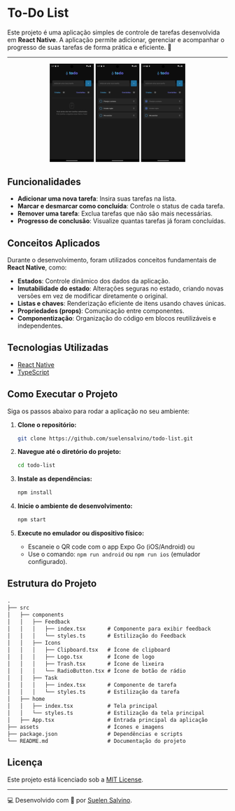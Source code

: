 # To-Do List 

Este projeto é uma aplicação simples de controle de tarefas desenvolvida em **React Native**. A aplicação permite adicionar, gerenciar e acompanhar o progresso de suas tarefas de forma prática e eficiente. 🚀

---

<div align="center" display: flex>
  <img src="https://github.com/suelensalvino/todo-list/blob/master/assets/tela-inicial.png" alt="Tela inicial" width="20%">
  <img src="https://github.com/suelensalvino/todo-list/blob/master/assets/adicionar-tarefa.png" alt="Adicionar Tarefa" width="20%">
  <img src="https://github.com/suelensalvino/todo-list/blob/master/assets/tarefa-concluida.png" alt="Tarefa Concluída" width="20%">
</div>

## Funcionalidades

- **Adicionar uma nova tarefa**: Insira suas tarefas na lista.
- **Marcar e desmarcar como concluída**: Controle o status de cada tarefa.
- **Remover uma tarefa**: Exclua tarefas que não são mais necessárias.
- **Progresso de conclusão**: Visualize quantas tarefas já foram concluídas.

## Conceitos Aplicados

Durante o desenvolvimento, foram utilizados conceitos fundamentais de **React Native**, como:

- **Estados**: Controle dinâmico dos dados da aplicação.
- **Imutabilidade do estado**: Alterações seguras no estado, criando novas versões em vez de modificar diretamente o original.
- **Listas e chaves**: Renderização eficiente de itens usando chaves únicas.
- **Propriedades (props)**: Comunicação entre componentes.
- **Componentização**: Organização do código em blocos reutilizáveis e independentes.

## Tecnologias Utilizadas

- [React Native](https://reactnative.dev/)
- [TypeScript](https://www.typescriptlang.org/docs/)

## Como Executar o Projeto

Siga os passos abaixo para rodar a aplicação no seu ambiente:

1. **Clone o repositório:**
   ```bash
   git clone https://github.com/suelensalvino/todo-list.git
   ```

2. **Navegue até o diretório do projeto:**
   ```bash
   cd todo-list
   ```

3. **Instale as dependências:**
   ```bash
   npm install
   ```

4. **Inicie o ambiente de desenvolvimento:**
   ```bash
   npm start
   ```

5. **Execute no emulador ou dispositivo físico:**
   - Escaneie o QR code com o app Expo Go (iOS/Android) ou
   - Use o comando: `npm run android` ou `npm run ios` (emulador configurado).

## Estrutura do Projeto

```
.
├── src
│   ├── components
│   │   ├── Feedback
│   │   │   ├── index.tsx       # Componente para exibir feedback
│   │   │   └── styles.ts       # Estilização do Feedback
│   │   ├── Icons
│   │   │   ├── Clipboard.tsx   # Ícone de clipboard
│   │   │   ├── Logo.tsx        # Ícone de logo
│   │   │   ├── Trash.tsx       # Ícone de lixeira
│   │   │   └── RadioButton.tsx # Ícone de botão de rádio
│   │   ├── Task
│   │   │   ├── index.tsx       # Componente de tarefa
│   │   │   └── styles.ts       # Estilização da tarefa
│   ├── home
│   │   ├── index.tsx           # Tela principal
│   │   └── styles.ts           # Estilização da tela principal
│   ├── App.tsx                 # Entrada principal da aplicação
├── assets                      # Ícones e imagens
├── package.json                # Dependências e scripts
└── README.md                   # Documentação do projeto
```

## Licença

Este projeto está licenciado sob a [MIT License](LICENSE).

---

💻 Desenvolvido com 💙 por [Suelen Salvino](https://github.com/suelensalvino).
